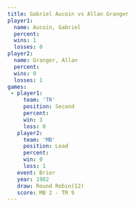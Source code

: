 ```yaml
---
title: Gabriel Aucoin vs Allan Granger
player1:               
  name: Aucoin, Gabriel
  percent:             
  wins: 1              
  losses: 0            
player2:               
  name: Granger, Allan 
  percent:             
  wins: 0              
  losses: 1            
games:
 - player1:          
     team: 'TR'      
     position: Second
     percent:        
     win: 1          
     loss: 0         
   player2:        
     team: 'MB'    
     position: Lead
     percent:      
     win: 0        
     loss: 1       
   event: Brier         
   year: 1982           
   draw: Round Robin(12)
   score: MB 2 - TR 9   
---
```

